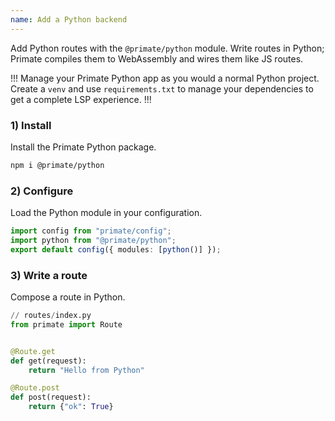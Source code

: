 ```yaml
---
name: Add a Python backend
---
```


Add Python routes with the `@primate/python` module. Write routes in Python;
Primate compiles them to WebAssembly and wires them like JS routes.

!!!
Manage your Primate Python app as you would a normal Python project. Create a
`venv` and use `requirements.txt` to manage your dependencies to get a complete
LSP experience.
!!!

### 1) Install

Install the Primate Python package.

```sh
npm i @primate/python
```

### 2) Configure

Load the Python module in your configuration.

```ts
import config from "primate/config";
import python from "@primate/python";
export default config({ modules: [python()] });
```

### 3) Write a route

Compose a route in Python.

```py
// routes/index.py
from primate import Route


@Route.get
def get(request):
    return "Hello from Python"

@Route.post
def post(request):
    return {"ok": True}
```
